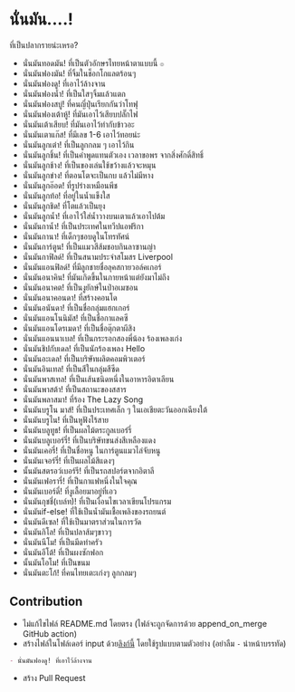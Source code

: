 # นั่นมัน....!

ที่เป็นปลากรายน่ะเหรอ?

- นั่นมันทอดมัน! ที่เป็นตัวอักษรไทยหน้าตาแบบนี้ `๏`
- นั่นมันฟองมัน! ที่จิ้มในช็อกโกแลตร้อนๆ
- นั่นมันฟองดู! ที่เอาไว้ล้างจาน
- นั่นมันฟองน้ำ! ที่เป็นใสๆจิ้มแล้วแตก
- นั่นมันฟองสบู่! ที่คนญี่ปุ่นเรียกกันว่าโทฟุ
- นั่นมันฟองเต้าหู้! ที่มันเอาไว้เสียบปลั๊กไฟ
- นั่นมันเต้าเสียบ! ที่มันเอาไว้ทำกับข้าวอะ
- นั่นมันเตาแก๊ส! ที่มีเลข 1-6 เอาไว้ทอยน่ะ
- นั่นมันลูกเต๋า! ที่เป็นลูกกลม ๆ เอาไว้กิน
- นั่นมันลูกชิ้น! ที่เป็นคำพูดแทนตัวเอง เวลาขอพร จากสิ่งศักดิ์สิทธิ์
- นั่นมันลูกช้าง! ที่เป็นของเล่นใช้ขว้างแล้วจะหมุน
- นั่นมันลูกข่าง! ที่ตอนโตจะเป็นกบ แล้วไม่มีหาง
- นั่นมันลูกอ๊อด! ที่รูปร่างเหมือนพีช
- นั่นมันลูกท้อ! ที่อยู่ในน้ำแข็งใส
- นั่นมันลูกชิด! ที่โตแล้วเป็นยุง
- นั่นมันลูกน้ำ! ที่เอาไว้ใส่น้ำวางบนเตาแล้วเอาไปต้ม
- นั่นมันกาน้ำ! ที่เป็นประเทศในทวีปแอฟริกา
- นั่นมันกานา! ที่เด็กๆชอบดูในโทรทัศน์
- นั่นมันการ์ตูน! ที่เป็นแมวสีส้มชอบกินลาซานญ่า
- นั่นมันกาฟิลด์! ที่เป็นสนามประจำสโมสร Liverpool
- นั่นมันแอนฟิลด์! ที่มีลูกชายชื่อลุคสกายวอล์คเกอร์
- นั่นมันอนาคิน! ที่มันเกิดขึ้นในภายหน้าแต่ยังมาไม่ถึง
- นั่นมันอนาคต! ที่เป็นงูยักษ์ในป่าอเมซอน
- นั่นมันอนาคอนดา! ที่สร้างคอนโด
- นั่นมันอนันดา! ที่เป็นชื่อกลุ่มแฮกเกอร์
- นั่นมันแอนโนนิมัส! ที่เป็นชื่อกาแลคซี
- นั่นมันแอนโดรเมดา! ที่เป็นชื่อตุ๊กตาผีสิง
- นั่นมันแอนนาเบล! ที่เป็นกระรอกสองพี่น้อง ร้องเพลงเก่ง
- นั่นมันชิปกับเดล! ที่เป็นนักร้องเพลง Hello
- นั่นมันอะเดล! ที่เป็นบริษัทผลิตคอมพิวเตอร์
- นั่นมันอินเทล! ที่เป็นสีในกลุ่มสีซีด
- นั่นมันพาสเทล! ที่เป็นเส้นชนิดหนึ่งในอาหารอิตาเลียน
- นั่นมันพาสต้า! ที่เป็นสถานะของสสาร
- นั่นมันพลาสมา! ที่ร้อง The Lazy Song
- นั่นมันบรูโน มาส์! ที่เป็นประเทศเล็ก ๆ ในเอเชียตะวันออกเฉียงใต้
- นั่นมันบรูไน! ที่เป็นหูฟังไร้สาย
- นั่นมันบลูทูธ! ที่เป็นผลไม้ตระกูลเบอร๋รี่
- นั่นมันบลูเบอร์รี่! ที่เป็นบริษัทขนส่งสีเหลืองแดง
- นั่นมันเคอรี่! ที่เป็นชื่อหนู ในการ์ตูนแมวไล่จับหนู
- นั่นมันเจอร์รี่! ที่เป็นผลไม้สีแดงๆ
- นั้นมันสตรอว์เบอร์รี! ที่เป็นรถสปอร์ตจากอิตาลี
- นั่นมันเฟอรารี่! ที่เป็นกาแฟหนึ่งในใจคุณ
- นั่นมันเบอร์ดี่! ที่งูเลื้อยมาอยู่ที่เอว
- นั่นมันกุชชี่(เบล์ท)! ที่เป็นเงื่อนไขเวลาเขียนโปรแกรม
- นั่นมันif-else! ที่ใช้เป็นน้ำมันเชื้อเพลิงของรถยนต์
- นั่นมันดีเซล! ที่ใช้เป็นมาตราส่วนในการวัด
- นั่นมันกิโล! ที่เป็นปลาส้มๆขาวๆ
- นั่นมันนีโม! ที่เป็นมีดทำครัว
- นั่นมันอีโต้! ที่เป็นผงซักฟอก
- นั้นมันโอโม! ที่เป็นขนม
- นั่นมันตะโก้! ที่คนไทยเตะเก่งๆ ลูกกลมๆ
<!--%%% APPEND_ON_MERGE %%%-->

## Contribution

- ไม่แก้ไขไฟล์ README.md โดยตรง (ไฟล์จะถูกจัดการด้วย append_on_merge GitHub action)
- สร้างไฟล์ในโฟล์เดอร์ input ด้วย[ลิงก์นี้](https://github.com/narze/nunmun/new/main?filename=input/) โดยใช้รูปแบบตามตัวอย่าง (อย่าลืม `-` นำหน้าบรรทัด)
```markdown
- นั่นมันฟองดู! ที่เอาไว้ล้างจาน
```
- สร้าง Pull Request